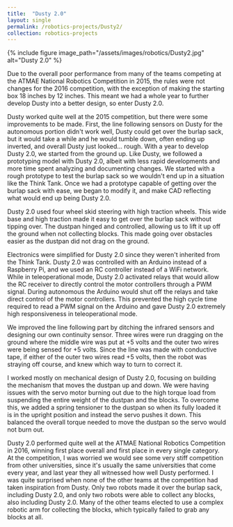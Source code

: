 ```yaml
---
title:  "Dusty 2.0"
layout: single
permalink: /robotics-projects/Dusty2/
collection: robotics-projects
---
```


{% include figure image_path="/assets/images/robotics/Dusty2.jpg" alt="Dusty 2.0" %}

Due to the overall poor performance from many of the teams competing at the ATMAE National Robotics Competition in 2015, the rules were not changes for the 2016 competition, with the exception of making the starting box 18 inches by 12 inches. This meant we had a whole year to further develop Dusty into a better design, so enter Dusty 2.0.

Dusty worked quite well at the 2015 competition, but there were some improvements to be made. First, the line following sensors on Dusty for the autonomous portion didn't work well, Dusty could get over the burlap sack, but it would take a while and he would tumble down, often ending up inverted, and overall Dusty just looked... rough. With a year to develop Dusty 2.0, we started from the ground up. Like Dusty, we followed a prototyping model with Dusty 2.0, albeit with less rapid developments and more time spent analyzing and documenting changes. We started with a rough prototype to test the burlap sack so we wouldn't end up in a situation like the Think Tank. Once we had a prototype capable of getting over the burlap sack with ease, we began to modify it, and make CAD reflecting what would end up being Dusty 2.0.

Dusty 2.0 used four wheel skid steering with high traction wheels. This wide base and high traction made it easy to get over the burlap sack without tipping over. The dustpan hinged and controlled, allowing us to lift it up off the ground when not collecting blocks. This made going over obstacles easier as the dustpan did not drag on the ground.

Electronics were simplified for Dusty 2.0 since they weren't inherited from the Think Tank. Dusty 2.0 was controlled with an Arduino instead of a Raspberry Pi, and we used an RC controller instead of a WiFi network. While in teleoperational mode, Dusty 2.0 activated relays that would allow the RC receiver to directly control the motor controllers through a PWM signal. During autonomous the Arduino would shut off the relays and take direct control of the motor controllers. This prevented the high cycle time required to read a PWM signal on the Arduino and gave Dusty 2.0 extremely high responsiveness in teleoperational mode.

We improved the line following part by ditching the infrared sensors and designing our own continuity sensor. Three wires were run dragging on the ground where the middle wire was put at +5 volts and the outer two wires were being sensed for +5 volts. Since the line was made with conductive tape, if either of the outer two wires read +5 volts, then the robot was straying off course, and knew which way to turn to correct it.

I worked mostly on mechanical design of Dusty 2.0, focusing on building the mechanism that moves the dustpan up and down. We were having issues with the servo motor burning out due to the high torque load from suspending the entire weight of the dustpan and the blocks. To overcome this, we added a spring tensioner to the dustpan so when its fully loaded it is in the upright position and instead the servo pushes it down. This balanced the overall torque needed to move the dustpan so the servo would not burn out.

Dusty 2.0 performed quite well at the ATMAE National Robotics Competition in 2016, winning first place overall and first place in every single category. At the competition, I was worried we would see some very stiff competition from other universities, since it's usually the same universities that come every year, and last year they all witnessed how well Dusty performed. I was quite surprised when none of the other teams at the competition had taken inspiration from Dusty. Only two robots made it over the burlap sack, including Dusty 2.0, and only two robots were able to collect any blocks, also including Dusty 2.0. Many of the other teams elected to use a complex robotic arm for collecting the blocks, which typically failed to grab any blocks at all.